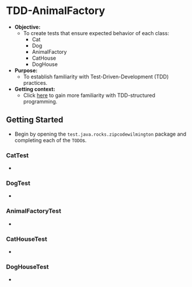 # TDD-AnimalFactory
* **Objective:**
    * To create tests that ensure expected behavior of each class:
        * Cat
        * Dog
        * AnimalFactory
        * CatHouse
        * DogHouse
* **Purpose:**
    * To establish familiarity with Test-Driven-Development (TDD) practices.
* **Getting context:**
	* Click [here](./README-TDDPatterns.md) to gain more familiarity with TDD-structured programming.

## Getting Started
* Begin by opening the `test.java.rocks.zipcodewilmington` package and completing each of the `TODO`s.

### CatTest
* 

### DogTest
* 

### AnimalFactoryTest
*

### CatHouseTest
*
 
### DogHouseTest
*